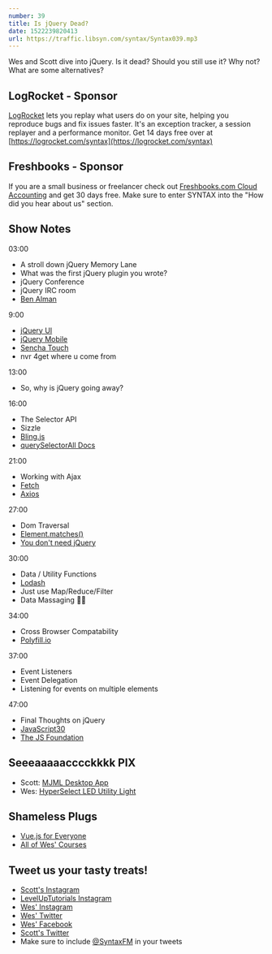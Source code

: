 ```yaml
---
number: 39
title: Is jQuery Dead?
date: 1522239820413
url: https://traffic.libsyn.com/syntax/Syntax039.mp3
---
```


Wes and Scott dive into jQuery. Is it dead? Should you still use it? Why not? What are some alternatives?


## LogRocket - Sponsor

[LogRocket](https://logrocket.com/syntax) lets you replay what users do on your site, helping you reproduce bugs and fix issues faster. It's an exception tracker, a session replayer and a performance monitor. Get 14 days free over at [https://logrocket.com/syntax](https://logrocket.com/syntax)


## Freshbooks - Sponsor

If you are a small business or freelancer check out [Freshbooks.com Cloud Accounting](https://freshbooks.com/syntax) and get 30 days free. Make sure to enter SYNTAX into the "How did you hear about us" section.


## Show Notes

03:00

* A stroll down jQuery Memory Lane
* What was the first jQuery plugin you wrote?
* jQuery Conference
* jQuery IRC room
* [Ben Alman](http://benalman.com/)

9:00

* [jQuery UI](https://jqueryui.com/)
* [jQuery Mobile](https://jquerymobile.com/)
* [Sencha Touch](https://www.sencha.com/products/touch/)
* nvr 4get where u come from

13:00

* So, why is jQuery going away?

16:00

* The Selector API
* Sizzle
* [Bling.js](https://github.com/wesbos/Learn-Node/blob/master/starter-files/public/javascripts/modules/bling.js)
* [querySelectorAll Docs](https://developer.mozilla.org/en-US/docs/Web/API/Document/querySelectorAll)

21:00

* Working with Ajax
* [Fetch](https://developer.mozilla.org/en-US/docs/Web/API/Fetch_API)
* [Axios](https://github.com/axios/axios)

27:00

* Dom Traversal
* [Element.matches()](https://developer.mozilla.org/en-US/docs/Web/API/Element/matches)
* [You don't need jQuery](https://github.com/nefe/You-Dont-Need-jQuery)

30:00
* Data / Utility Functions
* [Lodash](https://lodash.com/)
* Just use Map/Reduce/Filter
* Data Massaging 💆🏻‍


34:00

* Cross Browser Compatability
* [Polyfill.io](https://Polyfill.io)

37:00

* Event Listeners
* Event Delegation
* Listening for events on multiple elements


47:00

* Final Thoughts on jQuery
* [JavaScript30](https://JavaScript30.com)
* [The JS Foundation](https://js.foundation/)



## Seeeaaaaacccckkkk PIX

* Scott: [MJML Desktop App](https://mjmlio.github.io/mjml-app/)
* Wes: [HyperSelect LED Utility Light](https://amzn.to/2J1tjOy)

## Shameless Plugs

* [Vue.js for Everyone](https://LevelUpTutorials.com/store)
* [All of Wes' Courses](https://wesbos.com/courses)

## Tweet us your tasty treats!

* [Scott's Instagram](https://www.instagram.com/stolinski/)
* [LevelUpTutorials Instagram](https://www.instagram.com/LevelUpTutorials/)
* [Wes' Instagram](https://www.instagram.com/wesbos/)
* [Wes' Twitter](https://twitter.com/wesbos)
* [Wes' Facebook](https://www.facebook.com/wesbos.developer)
* [Scott's Twitter](https://twitter.com/stolinski)
* Make sure to include [@SyntaxFM](https://twitter.com/SyntaxFM) in your tweets
